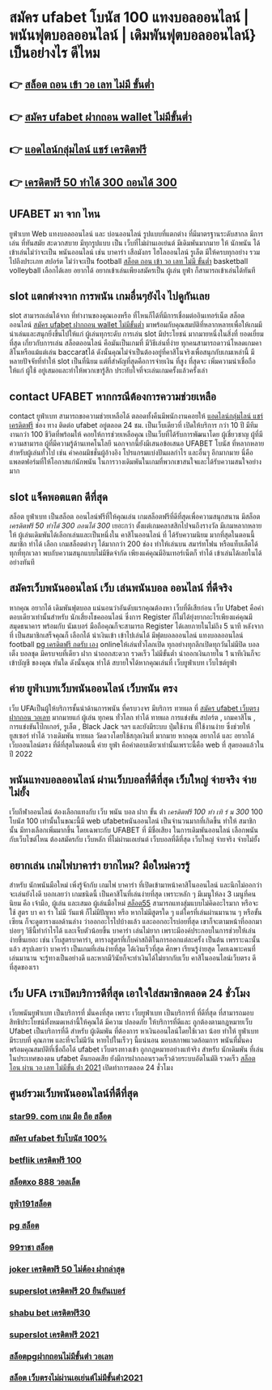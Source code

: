 # สมัคร ufabet โบนัส 100 แทงบอลออนไลน์ | พนันฟุตบอลออนไลน์ | เดิมพันฟุตบอลออนไลน์} เป็นอย่างไร  ดีไหม 

## 👉 [สล็อต ถอน เข้า วอ เลท ไม่มี ขั้นต่ำ](https://www.ufaeat.com/register/)
## 👉 [สมัคร ufabet ฝากถอน wallet ไม่มีขั้นต่ำ](https://www.ufaeat.com/credit-free-50/)
## 👉 [แอดไลน์กลุ่มไลน์ แชร์ เครดิตฟรี](https://www.ufaeat.com/regis-ufabet-master-free/)
## 👉 [เครดิตฟรี 50 ทำได้ 300 ถอนได้ 300](https://www.ufaeat.com/ufabet-master-login/)

## UFABET มา จาก ไหน

ยูฟ่าเบท  Web  แทงบอลออนไลน์   และ    บ่อนออนไลน์  รูปแบบที่แตกต่าง ที่มีมาตรฐานระดับสากล  มีการเล่น   ที่ทันสมัย   สะดวกสบาย    มีทุกรูปแบบ  เป็น   เว็บที่ไม่ผ่านเอเย่นต์ มีเดิมพันมากมาย   ให้ นักพนัน  ได้เข้าเล่นไม่ว่าจะเป็น  พนันออนไลน์   เช่น บาคาร่า   เสือมังกร ไฮโลออนไลน์    รูเล็ต   มีให้ครบทุกอย่าง รวมไปถึงประเภท สปอร์ต   ไม่ว่าจะเป็น  football  [สล็อต ถอน เข้า วอ เลท ไม่มี ขั้นต่ำ](https://www.ufaeat.com/credit-free-50/) basketball  volleyball
  เลือกได้เลย    อยากได้   อยากเข้าเล่นเพียงสมัครเป็น ผู้เล่น  ยูฟ่า  ก็สามารถเข้าเล่นได้ทันที


##  slot แตกต่างจาก การพนัน  เกมอื่นๆยังไง ไปดูกันเลย

 slot สามารถเล่นได้จาก ที่ทำงานของคุณเองหรือ ที่ไหนก็ได้ที่มีการเชื่อมต่ออินเทอร์เน็ต  สล็อตออนไลน์  [สมัคร ufabet ฝากถอน wallet ไม่มีขั้นต่ำ](https://www.ufaeat.com/regis-ufabet-master-free/) มาพร้อมกับคุณสมบัติที่หลากหลายเพื่อให้เกมมี น่าเล่นและสนุกยิ่งขึ้นไปให้แก่ ผู้เล่นทุกระดับ การเล่น slot  มีประโยชน์  มากมายหนึ่งในสิ่งที่ ยอดเยี่ยมที่สุด เกี่ยวกับการเล่น สล็อตออนไลน์ คือมันเป็นเกมที่ มีวิธีเล่นที่ง่าย  ทุกคนสามารถดาวน์โหลดเกมคาสิโนหรือแม้แต่เล่น baccaratได้ ดังนั้นคุณไม่จำเป็นต้องอยู่ที่คาสิโนจริงเพื่อสนุกกับเกมเหล่านี้ มีหลายปัจจัยที่ทำให้ slot เป็นที่นิยม แต่ที่สำคัญที่สุดคือการจ่ายเงิน ที่สูง ที่สุดจะ เพิ่มความน่าเชื่อถือ ให้แก่ ผู้ใช้ อยู่เสมอและทำให้พวกเขารู้สึก ประทับใจที่จะเล่นเกมครั้งแล้วครั้งเล่า


##  contact UFABET หากกรณีต้องการความช่วยเหลือ

 contact ยูฟ่าเบท สามารถขอความช่วยเหลือได้  ตลอดทั้งคืนมีพนักงานคอยให้  [แอดไลน์กลุ่มไลน์ แชร์ เครดิตฟรี](https://www.ufaeat.com/ufabet-master-login/) ช่อง ทาง ติดต่อ ufabet อยู่ตลอด 24 ชม. เป็นเว็บเดียวที่  เปิดให้บริการ กว่า 10 ปี มีทีมงานกว่า 100 ชีวิตที่พร้อมให้ คอยให้การช่วยเหลือคุณ เป็นเว็บที่ได้รับการพัฒนาโดย ผู้เชี่ยวชาญ ผู้ที่มีความสามารถ ผู้ที่มีความรู้ด้านเทคโนโลยี นอกจากนี้ยังมีเสนอข้อเสนอ UFABET โบนัส  ที่หลากหลายสำหรับผู้เล่นทั่วไป เช่น ค่าคอมมิชชั่นผู้อ้างอิง โปรแกรมแบ่งปันผลกำไร และอื่นๆ อีกมากมาย นี่คือแพลตฟอร์มที่ให้โอกาสแก่นักพนัน ในการวางเดิมพันในเกมที่พวกเขาสนใจและได้รับความสนใจอย่างมาก

##  slot  แจ็คพอตแตก ดีที่สุด

สล็อต ยูฟ่าเบท   เป็นสล็อต ออนไลน์ฟรีที่ให้คุณเล่น เกมสล็อตฟรีที่ดีที่สุดเพื่อความสนุกสนาน มีสล็อต *เครดิตฟรี 50 ทำได้ 300 ถอนได้ 300*  เยอะกว่า ตั้งแต่เกมคลาสสิกไปจนถึงรางวัล  มีเกมหลากหลาย ให้ ผู้เล่นเดิมพันได้เลือกเล่นและเป็นหนึ่งใน คาสิโนออนไลน์   ที่  ได้รับความนิยม มากที่สุดในตอนนี้ สมาชิก    ทำได้ เลือก เกมสล็อตต่างๆ ได้มากกว่า 200 ช่อง   ทำให้เล่นบน สมาร์ทโฟน หรือแท็บเล็ตได้ทุกที่ทุกเวลา พบกับความสนุกแบบไม่มีขีดจำกัด เพียงแค่คุณมีอินเทอร์เน็ตก็ ทำได้ เข้าเล่นได้เลยในได้อย่างทันที  


## สมัครเว็บพนันออนไลน์  เว็บ เล่นพนันบอล ออนไลน์ ที่ดีจริง

หากคุณ อยากได้  เดิมพันฟุตบอล  แน่นอนว่าอันดับแรกคุณต้องหา เว็บที่ดีเสียก่อน เว็บ Ufabet คือคำตอบเดียวเท่านั้นสำหรับ นักเสี่ยงโชคออนไลน์ ซึ่งการ Register ก็ไม่ได้ยุ่งยากอะไรเพียงแค่คุณมี สมุดธนาคาร พร้อมกับ นัมเบอร์ มือถือคุณก็จะสามารถ  Register ได้เลยภายในไม่ถึง 5 นาที หลังจากที่ เป็นสมาชิกเสร็จคุณก็ เลือกได้  นำเงินเข้า เข้าไปเล่นได้ มีฟุตบอลออนไลน์ แทงบอลออนไลน์ football [pg เครดิตฟรี กดรับ เอง](https://www.ufaeat.com/ทางเข้ายูฟ่าเบท-ufabet/) onlineให้เล่นทั่วโลกเปิด ทุกอย่างทุกลีกเปิดทุกวันไม่มีปิด  บอลเต็ง  บอลชุด มีครบจบที่เดียว  ฝาก   นำออกสะดวก รวดเร็ว  ไม่มีขั้นต่ำ  นำออกเงินภายใน 1 นาทีเงินก็จะเข้าบัญชี ของคุณ ทันใด  ดังนั้นคุณ ทำได้ สบายใจได้หากคุณเล่นที่ เว็บยูฟ่าเบท เว็บไซต์ยูฟ่า

## ค่าย ยูฟ่าเบทเว็บพนันออนไลน์  เว็บพนัน ตรง  

เว็บ UFAเป็นผู้ให้บริการชั้นนำด้านการพนัน ที่ครบวงจร มีบริการ ทายผล ที่ [สมัคร ufabet เว็บตรง ฝากถอน วอเลท](https://www.ufaeat.com/regis-ufabet-master-free/) มากมายแก่ ผู้เล่น ทุกคน ทั่วโลก ทำได้   ทายผล การแข่งขัน สปอร์ต , เกมคาสิโน , การแข่งขันโป๊กเกอร์, รูเล็ต ,  Black Jack ฯลฯ และยังมีระบบ  ปุ่มใช้งาน ที่ใช้งานง่าย ซึ่งช่วยให้ ยูสเซอร์  ทำได้ วางเดิมพัน ทายผล วัดดวงโดยใช้สกุลเงินที่ มากมาย  หากคุณ  อยากได้  และ  อยากได้   เว็บออนไลน์ตรง  ที่ดีที่สุดในตอนนี้ ค่าย  ยูฟ่า คือคำตอบเดียวเท่านั้นเพราะนี้คือ web ที่  สุดยอดแล้วในปี 2022


## พนันแทงบอลออนไลน์  ผ่านเว็บบอลที่ดีที่สุด  เว็บใหญ่ จ่ายจริง จ่ายไม่ยั้ง

 เว็บกีฬาออนไลน์ ต้องเลือกแทงกับ เว็บ พนัน บอล ฝาก ขั้น ต่ํา *เครดิตฟรี 100 ทำ เทิ ร์ น 300* 100 โบนัส 100 เท่านั้นในขณะนี้มี web ufabetพนันออนไลน์ เป็นจำนวนมากที่เกิดขึ้น ทำให้ สมาชิก นั้น มีทางเลือกเพิ่มมากขึ้น โดยเฉพาะกับ UFABET ที่  มีชื่อเสียง ในการเดิมพันออนไลน์ เลือกพนันกับเว็บไซต์ไหน ต้องสมัครกับ เว็บหลัก ที่ไม่ผ่านเอเย่นต์  เว็บบอลที่ดีที่สุด เว็บใหญ่ จ่ายจริง จ่ายไม่ยั้ง

## อยากเล่น เกมไพ่บาคาร่า  ยากไหม? มือใหม่ควรรู้

สำหรับ  นักพนันมือใหม่   เพิ่งรู้จักกับ เกมไพ่ บาคาร่า ที่เปิดเข้ามาหน้าคาสิโนออนไลน์ และนึกไม่ออกว่าจะเล่นยังไงดี บอกเลยว่า เกมชนิดนี้ เป็นคาสิโนที่เล่นง่ายที่สุด เพราะหลัก ๆ มีเมนูให้ลง 3 เมนูที่คนนิยม คือ เจ้ามือ, ผู้เล่น และเสมอ ผู้เล่นมือใหม่ [สล็อต55](https://www.ufaeat.com/register/)  สามารถแทงสุ่มแบบไม่คิดอะไรมาก  หรือจะใช้ สูตร บา คา ร่า ไม่มี วันแพ้ ก็ไม่มีปัญหา หรือ หากไม่มีสูตรใด ๆ แต่ใครที่เล่นผ่านมานาน ๆ หรือขั้นเซียน ก็จะดูตารางผลด้านล่าง ว่าออกอะไรไปบ้างแล้ว และออกอะไรบ่อยที่สุด เขาก็จะตามหน้าที่ออกมาบ่อยๆ วิธีนี้ทำกำไรได้ และเจ็บตัวน้อยขึ้น บาคาร่า เล่นไม่ยาก  เพราะมีองค์ประกอบในการช่วยให้เล่นง่ายขึ้นเยอะ เช่น เว็บสูตรบาคาร่า, ตารางสูตรที่เก็บค่าสถิติในการออกแต่ละครั้ง เป็นต้น เพรราะฉะนั้นแล้ว สรุปเลยว่า บาคาร่า เป็นเกมที่เล่นง่ายที่สุด ได้เงินเร็วที่สุด ศึกษา เรียนรู้ง่ายสุด โดยเฉพาะคนที่เล่นมานาน จะรู้ทางเป็นอย่างดี และหากมีวินัยก็จะทำเงินได้ไม่ยากกับเว็บ คาสิโนออนไลน์เว็บตรง ดีที่สุดของเรา



## เว็บ UFA เราเปิดบริการดีที่สุด เอาใจใส่สมาชิกตลอด 24 ชั่วโมง

 เว็บพนันยูฟ่าเบท เป็นบริการที่ มั่นคงที่สุด เพราะ เว็บยูฟ่าเบท  เป็นบริการที่ ที่ดีที่สุด ที่สามารถมอบสิทธิประโยชน์ทั้งหมดเหล่านี้ให้คุณได้ มีความ ปลอดภัย ให้บริการที่ดีและ ถูกต้องตามกฎหมายเว็บ Ufabet เป็นบริการที่ดี สำหรับ ผู้เดิมพัน ที่ต้องการ หาเงินออนไลน์โดยใช้เวลา น้อย  ทำให้  ยูฟ่าเบท มีระบบที่ คุณภาพ และที่จะไม่มีวัน หายไปในเร็วๆ นี้แน่นอน มอบสภาพแวดล้อมการ พนันที่มั่นคง พร้อมคุณสมบัติที่เชื่อถือได้  ufabet เว็บตรงทางเข้า  ถูกกฎหมายอย่างแท้จริง สำหรับ นักเดิมพัน ที่เล่นในประเทศของตน  ufabet คืนยอดเสีย ยังมีการฝากถอนรวดเร็วด้วยระบบอัตโนมัติ รวดเร็ว [สล็อต โอน ผ่าน วอ เลท ไม่มีขั้น ต่ํา 2021](https://www.ufaeat.com/ทางเข้ายูฟ่าเบท-ufabet/) เปิดทำการตลอด 24 ชั่วโมง


## ศูนย์รวมเว็บพนันออนไลน์ที่ดีที่สุด

### [star99. com เกม มือ ถือ สล็อต](https://atom.io/themes/UFAEAT%20ทางเข้า%20เว็บตรง%20UFABET%20ซุปเปอร์สล็อต%20เครดิตฟรี50%20008%20สล็อต%20สมัครฟรี%20ฟรีเครดิต%20100%)
### [สมัคร ufabet รับโบนัส 100%](https://atom.io/themes/UFAEAT%20ทางเข้า%20เว็บตรง%20UFABET%20superslot%20เครดิตฟรี%2030%20otp%20008%20สล็อต%20สมัครฟรี%20ฟรีเครดิต%20100%)
### [betflik เครดิตฟรี 100](https://atom.io/themes/UFAEAT%20ทางเข้า%20เว็บตรง%20UFABET%20สล็อต%20xo%20ฝาก-ถอน%20ไม่มี%20ขั้น%20ต่ํา%20008%20สล็อต%20สมัครฟรี%20ฟรีเครดิต%20100%)
### [สล็อตxo 888 วอลเล็ต](https://atom.io/themes/UFAEAT%20ทางเข้า%20เว็บตรง%20UFABET%206699สล็อต%20008%20สล็อต%20สมัครฟรี%20ฟรีเครดิต%20100%)
### [ยูฟ่า191สล็อต](https://atom.io/themes/UFAEAT%20ทางเข้า%20เว็บตรง%20UFABET%20เครดิตฟรี88%20008%20สล็อต%20สมัครฟรี%20ฟรีเครดิต%20100%)
### [pg สล็อต](https://atom.io/themes/UFAEAT%20ทางเข้า%20เว็บตรง%20UFABET%20สล็อตpgเว็บตรง%20008%20สล็อต%20สมัครฟรี%20ฟรีเครดิต%20100%)
### [99ราชา สล็อต](https://atom.io/themes/UFAEAT%20ทางเข้า%20เว็บตรง%20UFABET%20superslot999%20เครดิตฟรี%2050%20008%20สล็อต%20สมัครฟรี%20ฟรีเครดิต%20100%)
### [joker เครดิตฟรี 50 ไม่ต้อง ฝากล่าสุด](https://atom.io/themes/UFAEAT%20ทางเข้า%20เว็บตรง%20UFABET%20ทดลองเล่น%20สล็อตpg%20008%20สล็อต%20สมัครฟรี%20ฟรีเครดิต%20100%)
### [superslot เครดิตฟรี 20 ยืนยันเบอร์](https://atom.io/themes/UFAEAT%20ทางเข้า%20เว็บตรง%20UFABET%20เครดิตฟรี%2050%20wallet%20008%20สล็อต%20สมัครฟรี%20ฟรีเครดิต%20100%)
### [shabu bet เครดิตฟรี30](https://atom.io/themes/UFAEAT%20ทางเข้า%20เว็บตรง%20UFABET%20เว็บ%20เครดิตฟรี%2050%20ยืนยันเบอร์ล่าสุด%202021%20008%20สล็อต%20สมัครฟรี%20ฟรีเครดิต%20100%)
### [superslot เครดิตฟรี 2021](https://atom.io/themes/UFAEAT%20ทางเข้า%20เว็บตรง%20UFABET%20สล็อต%20เว็บตรงไม่ผ่านเอเย่นต์%20pg%20008%20สล็อต%20สมัครฟรี%20ฟรีเครดิต%20100%)
### [สล็อตpgฝากถอนไม่มีขั้นต่ํา วอเลท](https://atom.io/themes/UFAEAT%20ทางเข้า%20เว็บตรง%20UFABET%20สล็อต%20ฝาก10%20รับ100%20ทำยอด%20200%20008%20สล็อต%20สมัครฟรี%20ฟรีเครดิต%20100%)
### [สล็อต เว็บตรงไม่ผ่านเอเย่นต์ไม่มีขั้นต่ํา2021](https://atom.io/themes/UFAEAT%20ทางเข้า%20เว็บตรง%20UFABET%20joker%20เครดิตฟรี%2050%20บาท%20008%20สล็อต%20สมัครฟรี%20ฟรีเครดิต%20100%)